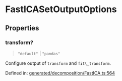 # FastICASetOutputOptions

## Properties

### transform?

> `"default"` \| `"pandas"`

Configure output of `transform` and `fit\_transform`.

Defined in:  [generated/decomposition/FastICA.ts:564](https://github.com/transitive-bullshit/scikit-learn-ts/blob/92ab806/packages/sklearn/src/generated/decomposition/FastICA.ts#L564)
